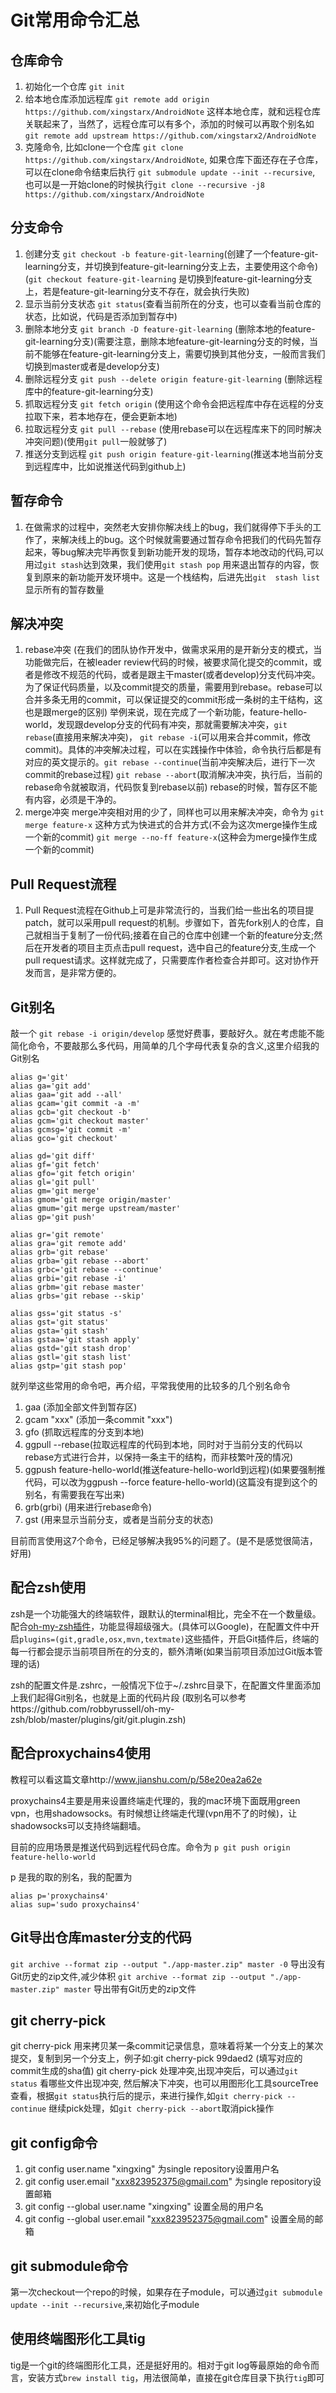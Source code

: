 # Git常用命令汇总

## 仓库命令
1. 初始化一个仓库 `git init`
2. 给本地仓库添加远程库 `git remote add origin https://github.com/xingstarx/AndroidNote`  这样本地仓库，就和远程仓库关联起来了，当然了，远程仓库可以有多个，添加的时候可以再取个别名如`git remote add upstream https://github.com/xingstarx2/AndroidNote`
3. 克隆命令, 比如clone一个仓库 `git clone https://github.com/xingstarx/AndroidNote`, 如果仓库下面还存在子仓库，可以在clone命令结束后执行 `git submodule update --init --recursive`, 也可以是一开始clone的时候执行`git clone --recursive -j8 https://github.com/xingstarx/AndroidNote`
## 分支命令

1. 创建分支 `git checkout -b feature-git-learning`(创建了一个feature-git-learning分支，并切换到feature-git-learning分支上去，主要使用这个命令) (`git checkout feature-git-learning` 是切换到feature-git-learning分支上，若是feature-git-learning分支不存在，就会执行失败)
2. 显示当前分支状态 `git status`(查看当前所在的分支，也可以查看当前仓库的状态，比如说，代码是否添加到暂存中)
3. 删除本地分支 `git branch -D feature-git-learning` (删除本地的feature-git-learning分支)(需要注意，删除本地feature-git-learning分支的时候，当前不能够在feature-git-learning分支上，需要切换到其他分支，一般而言我们切换到master或者是develop分支)
4. 删除远程分支 `git push --delete origin feature-git-learning` (删除远程库中的feature-git-learning分支)
5. 抓取远程分支 `git fetch origin` (使用这个命令会把远程库中存在远程的分支拉取下来，若本地存在，便会更新本地)
6. 拉取远程分支 `git pull --rebase` (使用rebase可以在远程库来下的同时解决冲突问题)(使用`git pull`一般就够了)
7. 推送分支到远程 `git push origin feature-git-learning`(推送本地当前分支到远程库中，比如说推送代码到github上)

## 暂存命令
1. 在做需求的过程中，突然老大安排你解决线上的bug，我们就得停下手头的工作了，来解决线上的bug。这个时候就需要通过暂存命令把我们的代码先暂存起来，等bug解决完毕再恢复到新功能开发的现场，暂存本地改动的代码,可以用过`git stash`达到效果，我们使用`git stash pop` 用来退出暂存的内容，恢复到原来的新功能开发环境中。这是一个栈结构，后进先出`git  stash list` 显示所有的暂存数量


## 解决冲突
1. rebase冲突 (在我们的团队协作开发中，做需求采用的是开新分支的模式，当功能做完后，在被leader review代码的时候，被要求简化提交的commit，或者是修改不规范的代码，或者是跟主干master(或者develop)分支代码冲突。为了保证代码质量，以及commit提交的质量，需要用到rebase。rebase可以合并多条无用的commit，可以保证提交的commit形成一条树的主干结构，这也是跟merge的区别) 举例来说，现在完成了一个新功能，feature-hello-world，发现跟develop分支的代码有冲突，那就需要解决冲突，`git rebase`(直接用来解决冲突)， `git rebase -i`(可以用来合并commit，修改commit)。具体的冲突解决过程，可以在实践操作中体验，命令执行后都是有对应的英文提示的。`git rebase --continue`(当前冲突解决后，进行下一次commit的rebase过程) `git rebase --abort`(取消解决冲突，执行后，当前的rebase命令就被取消，代码恢复到rebase以前) rebase的时候，暂存区不能有内容，必须是干净的。
2. merge冲突 merge冲突相对用的少了，同样也可以用来解决冲突，命令为 `git merge feature-x` 这种方式为快进式的合并方式(不会为这次merge操作生成一个新的commit)  `git merge --no-ff feature-x`(这种会为merge操作生成一个新的commit)


## Pull Request流程
1. Pull Request流程在Github上可是非常流行的，当我们给一些出名的项目提patch，就可以采用pull request的机制。步骤如下，首先fork别人的仓库，自己就相当于复制了一份代码;接着在自己的仓库中创建一个新的feature分支;然后在开发者的项目主页点击pull request，选中自己的feature分支,生成一个pull request请求。这样就完成了，只需要库作者检查合并即可。这对协作开发而言，是非常方便的。

## Git别名

敲一个 `git rebase -i origin/develop` 感觉好费事，要敲好久。就在考虑能不能简化命令，不要敲那么多代码，用简单的几个字母代表复杂的含义,这里介绍我的Git别名

```
alias g='git'
alias ga='git add'
alias gaa='git add --all'
alias gcam='git commit -a -m'
alias gcb='git checkout -b'
alias gcm='git checkout master'
alias gcmsg='git commit -m'
alias gco='git checkout'

alias gd='git diff'
alias gf='git fetch'
alias gfo='git fetch origin'
alias gl='git pull'
alias gm='git merge'
alias gmom='git merge origin/master'
alias gmum='git merge upstream/master'
alias gp='git push'

alias gr='git remote'
alias gra='git remote add'
alias grb='git rebase'
alias grba='git rebase --abort'
alias grbc='git rebase --continue'
alias grbi='git rebase -i'
alias grbm='git rebase master'
alias grbs='git rebase --skip'

alias gss='git status -s'
alias gst='git status'
alias gsta='git stash'
alias gstaa='git stash apply'
alias gstd='git stash drop'
alias gstl='git stash list'
alias gstp='git stash pop'
```

就列举这些常用的命令吧，再介绍，平常我使用的比较多的几个别名命令

1. gaa (添加全部文件到暂存区)
2. gcam "xxx" (添加一条commit "xxx")
3. gfo (抓取远程库的分支到本地)
4. ggpull --rebase(拉取远程库的代码到本地，同时对于当前分支的代码以rebase方式进行合并，以保持一条主干的结构，而非枝繁叶茂的情况)
5. ggpush feature-hello-world(推送feature-hello-world到远程)(如果要强制推代码，可以改为ggpush --force feature-hello-world)(这篇没有提到这个的别名，有需要我在写出来)
6. grb(grbi) (用来进行rebase命令)
7. gst (用来显示当前分支，或者是当前分支的状态)

目前而言使用这7个命令，已经足够解决我95%的问题了。(是不是感觉很简洁，好用)

## 配合zsh使用

zsh是一个功能强大的终端软件，跟默认的terminal相比，完全不在一个数量级。配合[oh-my-zsh插件](https://github.com/robbyrussell/oh-my-zsh)，功能显得超级强大。(具体可以Google)，在配置文件中开启`plugins=(git,gradle,osx,mvn,textmate)`这些插件，开启Git插件后，终端的每一行都会提示当前项目所在的分支的，额外清晰(如果当前项目添加过Git版本管理的话)

zsh的配置文件是.zshrc，一般情况下位于~/.zshrc目录下，在配置文件里面添加上我们起得Git别名，也就是上面的代码片段
(取别名可以参考https://github.com/robbyrussell/oh-my-zsh/blob/master/plugins/git/git.plugin.zsh)


## 配合proxychains4使用

教程可以看这篇文章http://www.jianshu.com/p/58e20ea2a62e

proxychains4主要是用来设置终端走代理的，我的mac环境下面既用green vpn，也用shadowsocks。有时候想让终端走代理(vpn用不了的时候)，让shadowsocks可以支持终端翻墙。

目前的应用场景是推送代码到远程代码仓库。命令为 `p git push origin feature-hello-world` 

p 是我的取的别名，我的配置为

```
alias p='proxychains4'
alias sup='sudo proxychains4'
```

## Git导出仓库master分支的代码
`git archive --format zip --output "./app-master.zip" master -0` 导出没有Git历史的zip文件,减少体积
`git archive --format zip --output "./app-master.zip" master` 导出带有Git历史的zip文件

## git cherry-pick
git cherry-pick 用来拷贝某一条commit记录信息，意味着将某一个分支上的某次提交，复制到另一个分支上，例子如:git cherry-pick 99daed2 (填写对应的commit生成的sha值)
git cherry-pick 处理冲突,出现冲突后，可以通过`git status` 看哪些文件出现冲突, 然后解决下冲突，也可以用图形化工具sourceTree查看，根据`git status`执行后的提示，来进行操作,如`git cherry-pick --continue` 继续pick处理，如`git cherry-pick --abort`取消pick操作

## git config命令
1. git config user.name "xingxing" 为single repository设置用户名
2. git config user.email "xxx823952375@gmail.com" 为single repository设置邮箱
3. git config --global user.name "xingxing" 设置全局的用户名
4. git config --global user.email "xxx823952375@gmail.com" 设置全局的邮箱

## git submodule命令
第一次checkout一个repo的时候，如果存在子module，可以通过`git submodule update --init --recursive`,来初始化子module

## 使用终端图形化工具tig
tig是一个git的终端图形化工具，还是挺好用的。相对于git log等最原始的命令而言，安装方式`brew install tig`，用法很简单，直接在git仓库目录下执行`tig`即可
